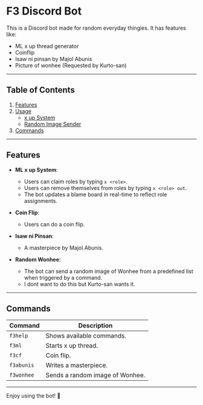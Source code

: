 # F3 Discord Bot

This is a Discord bot made for random everyday thingies. It has features like:
- ML x up thread generator
- Coinflip
- Isaw ni pinsan by Majol Abunis
- Picture of wonhee (Requested by Kurto-san)

---

## Table of Contents
1. [Features](#features)
2. [Usage](#usage)
   - [x up System](#xup-system)
   - [Random Image Sender](#random-image-sender)
3. [Commands](#commands)

---

## Features

- **ML x up System**:
  - Users can claim roles by typing `x <role>`.
  - Users can remove themselves from roles by typing `x <role> out`.
  - The bot updates a blame board in real-time to reflect role assignments.

- **Coin Flip**:
  - Users can do a coin flip.

- **Isaw ni Pinsan**:
  - A masterpiece by Majol Abunis.

- **Random Wonhee**:
  - The bot can send a random image of Wonhee from a predefined list when triggered by a command.
  - I dont want to do this but Kurto-san wants it.

---

## Commands

| Command          | Description                              |
|------------------|------------------------------------------|
| `f3help`         | Shows available commands.                |
| `f3ml`           | Starts x up thread.                      |
| `f3cf`           | Coin flip.                               |
| `f3abunis`       | Writes a masterpiece.                    |
| `f3wonhee`       | Sends a random image of Wonhee.          |

---

Enjoy using the bot! 🎉